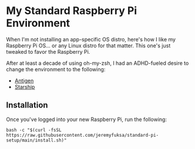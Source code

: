 # My Standard Raspberry Pi Environment
When I'm not installing an app-specific OS distro, here's how I like my Raspberry Pi OS... or any Linux distro for that matter. This one's just tweaked to favor the Raspberry Pi.

After at least a decade of using oh-my-zsh, I had an ADHD-fueled desire to change the environment to the following:
* [Antigen](https://antigen.sharats.me)
* [Starship](https://starship.rs)

## Installation
Once you've logged into your new Raspberry Pi, run the following:
```
bash -c "$(curl -fsSL https://raw.githubusercontent.com/jeremyfuksa/standard-pi-setup/main/install.sh)"
```

